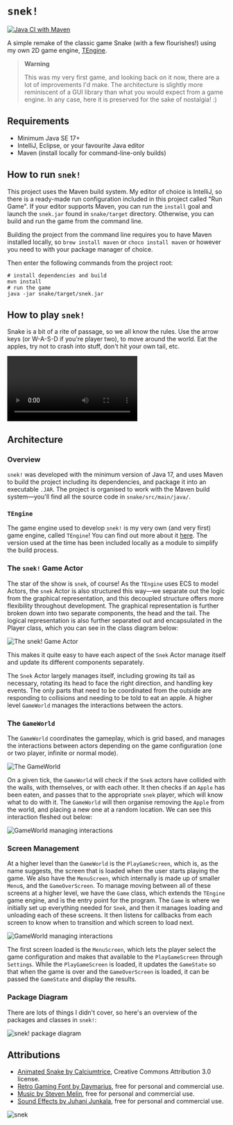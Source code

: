 # `snek!`

[![Java CI with Maven](https://github.com/tessapower/snek/actions/workflows/maven-build.yml/badge.svg)](https://github.com/tessapower/snek/actions/workflows/maven-build.yml)

A simple remake of the classic game Snake (with a few flourishes!) using my own 2D game
engine, [TEngine](https://github.com/tessapower/tengine).

> **Warning**
>
> This was my very first game, and looking back on it now, there are a lot of improvements I'd make.
> The architecture is slightly more reminiscent of a GUI library than what you would expect from a
> game engine. In any case, here it is preserved for the sake of nostalgia! :)

## Requirements

- Minimum Java SE 17+
- IntelliJ, Eclipse, or your favourite Java editor
- Maven (install locally for command-line-only builds)

## How to run `snek!`

This project uses the Maven build system. My editor of choice is IntelliJ, so there is a ready-made
run configuration included in this project called "Run Game". If your editor supports
Maven, you can run the `install` goal and launch the `snek.jar` found in `snake/target`
directory. Otherwise, you can build and run the game from the command line.

Building the project from the command line requires you to have Maven installed locally, so `brew
install maven` or `choco install maven` or however you need to with your package manager of choice.

Then enter the following commands from the project root:

```shell
# install dependencies and build
mvn install
# run the game
java -jar snake/target/snek.jar
```

## How to play `snek!`

Snake is a bit of a rite of passage, so we all know the rules. Use the arrow keys (or W-A-S-D if
you're player two), to move around the world. Eat the apples, try not to crash into stuff, don't
hit your own tail, etc.

![Playing the game](docs/images/gameplay.mp4)

## Architecture

### Overview

`snek!` was developed with the minimum version of Java 17, and uses Maven to build the project
including its dependencies, and package it into an executable `.JAR`. The project is organised to
work with the Maven build system—you'll find all the source code in `snake/src/main/java/`.

### `TEngine`

The game engine used to develop `snek!` is my very own (and very first) game engine, called
`TEngine`! You can find out more about it [here](https://github.com/tessapower/tengine). The version
used at the time has been included locally as a module to simplify the build process.

### The `snek!` Game Actor

The star of the show is `snek`, of course! As the `TEngine` uses ECS to model Actors, the `snek`
Actor is also structured this way—we separate out the logic from the graphical representation, and
this decoupled structure offers more flexibility throughout development. The graphical
representation is further broken down into two separate components, the head and the tail. The
logical representation is also further separated out and encapsulated in the Player class, which
you can see in the class diagram below:

![The `snek!` Game Actor](docs/images/snek-actor.png)

This makes it quite easy to have each aspect of the `Snek` Actor manage itself and update its different components
separately.

The `Snek` Actor largely manages itself, including growing its tail as necessary, rotating its head to face the right
direction, and handling key events. The only parts that need to be coordinated from the outside are responding to
collisions and needing to be told to eat an apple. A higher level `GameWorld` manages the interactions between the actors.

### The `GameWorld`

The `GameWorld` coordinates the gameplay, which is grid based, and manages the interactions between actors depending on
the game configuration (one or two player, infinite or normal mode).

![The `GameWorld`](docs/images/game-world.png)

On a given tick, the `GameWorld` will check if the `Snek` actors have collided with the walls, with themselves,
or with each other. It then checks if an `Apple` has been eaten, and passes that to the appropriate `snek` player,
which will know what to do with it. The `GameWorld` will then organise removing the `Apple` from the world,
and placing a new one at a random location. We can see this interaction fleshed out below:

![`GameWorld` managing interactions](docs/images/world-management.png)

### Screen Management

At a higher level than the `GameWorld` is the `PlayGameScreen`, which is, as the name suggests, the screen that is
loaded when the user starts playing the game. We also have the `MenuScreen`, which internally is made up of
smaller `Menu`s, and the `GameOverScreen`. To manage moving between all of these screens at a higher level, we have the
`Game` class, which extends the `TEngine` game engine, and is the entry point for the program. The `Game` is where we
initially set up everything needed for `Snek`, and then it manages loading and unloading each of these screens. It then
listens for callbacks from each screen to know when to transition and which screen to load next.

![`GameWorld` managing interactions](docs/images/screen-management.png)

The first screen loaded is the `MenuScreen`, which lets the player select the game configuration and makes
that available to the `PlayGameScreen` through `Settings`. While the `PlayGameScreen` is loaded, it updates the
`GameState` so that when the game is over and the `GameOverScreen` is loaded, it can be passed the `GameState` and
display the results.

### Package Diagram

There are lots of things I didn't cover, so here's an overview of the packages and classes in 
`snek!`:

![`snek!` package diagram](docs/images/package-diagram.png)

## Attributions

- [Animated Snake by Calciumtrice](https://opengameart.org/content/animated-snake), Creative Commons Attribution 3.0 license.
- [Retro Gaming Font by Daymarius](https://www.dafont.com/retro-gaming.font), free for personal and commercial use.
- [Music by Steven Melin](https://stevenmelin.com), free for personal and commercial use.
- [Sound Effects by Juhani Junkala](https://juhanijunkala.com/), free for personal and commercial use.

![`snek`](docs/images/snake-idle.gif)
